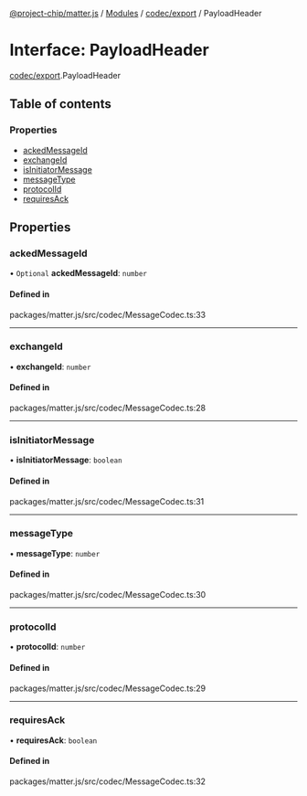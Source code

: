 [@project-chip/matter.js](../README.md) / [Modules](../modules.md) / [codec/export](../modules/codec_export.md) / PayloadHeader

# Interface: PayloadHeader

[codec/export](../modules/codec_export.md).PayloadHeader

## Table of contents

### Properties

- [ackedMessageId](codec_export.PayloadHeader.md#ackedmessageid)
- [exchangeId](codec_export.PayloadHeader.md#exchangeid)
- [isInitiatorMessage](codec_export.PayloadHeader.md#isinitiatormessage)
- [messageType](codec_export.PayloadHeader.md#messagetype)
- [protocolId](codec_export.PayloadHeader.md#protocolid)
- [requiresAck](codec_export.PayloadHeader.md#requiresack)

## Properties

### ackedMessageId

• `Optional` **ackedMessageId**: `number`

#### Defined in

packages/matter.js/src/codec/MessageCodec.ts:33

___

### exchangeId

• **exchangeId**: `number`

#### Defined in

packages/matter.js/src/codec/MessageCodec.ts:28

___

### isInitiatorMessage

• **isInitiatorMessage**: `boolean`

#### Defined in

packages/matter.js/src/codec/MessageCodec.ts:31

___

### messageType

• **messageType**: `number`

#### Defined in

packages/matter.js/src/codec/MessageCodec.ts:30

___

### protocolId

• **protocolId**: `number`

#### Defined in

packages/matter.js/src/codec/MessageCodec.ts:29

___

### requiresAck

• **requiresAck**: `boolean`

#### Defined in

packages/matter.js/src/codec/MessageCodec.ts:32
